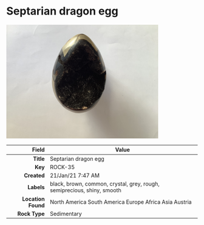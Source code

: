 # Septarian dragon egg



<img height="300px" src="10063.jpg"/>

|       Field | Value                   |
|------------:|-------------------------|
|   **Title** | Septarian dragon egg |
|     **Key** | ROCK-35 |
| **Created** | 21/Jan/21 7:47 AM |
| **Labels** | black, brown, common, crystal, grey, rough, semiprecious, shiny, smooth |
| **Location Found** | North America South America Europe Africa Asia Austria |
| **Rock Type** | Sedimentary |

        